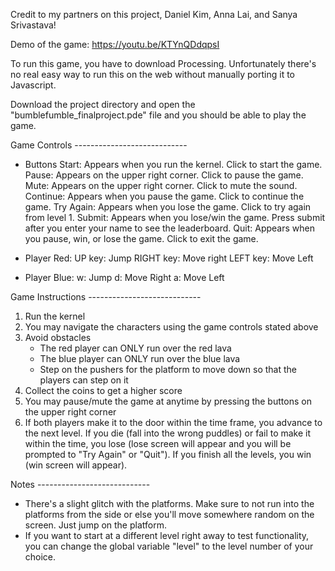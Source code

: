 Credit to my partners on this project, Daniel Kim, Anna Lai, and Sanya Srivastava!

Demo of the game: https://youtu.be/KTYnQDdqpsI

To run this game, you have to download Processing. Unfortunately there's no real easy way to run this on the web without manually porting it to Javascript.

Download the project directory and open the "bumblefumble_finalproject.pde" file and you should be able to play the game.

Game Controls ---------------------------- 
- Buttons
  Start: Appears when you run the kernel. Click to start the game.
  Pause: Appears on the upper right corner. Click to pause the game.
  Mute: Appears on the upper right corner. Click to mute the sound.
  Continue: Appears when you pause the game. Click to continue the game.
  Try Again: Appears when you lose the game. Click to try again from level 1.
  Submit: Appears when you lose/win the game. Press submit after you enter your name to see the leaderboard.
  Quit: Appears when you pause, win, or lose the game. Click to exit the game.

- Player Red:
  UP key: Jump
  RIGHT key: Move right
  LEFT key: Move Left

- Player Blue:
  w: Jump
  d: Move Right
  a: Move Left

Game Instructions ---------------------------- 
1. Run the kernel
2. You may navigate the characters using the game controls stated above
3. Avoid obstacles
   - The red player can ONLY run over the red lava
   - The blue player can ONLY run over the blue lava
   - Step on the pushers for the platform to move down so that the players can step on it
4. Collect the coins to get a higher score
5. You may pause/mute the game at anytime by pressing the buttons on the upper right corner
6. If both players make it to the door within the time frame, you advance to the next level. If you die (fall into the wrong puddles) or fail to make it within the time, you lose (lose screen will appear and you will be prompted to "Try Again" or "Quit"). If you finish all the levels, you win (win screen will appear).

Notes ---------------------------- 
- There's a slight glitch with the platforms. Make sure to not run into the platforms from the side or else you'll move somewhere random on the screen. Just jump on the platform.
- If you want to start at a different level right away to test functionality, you can change the global variable "level" to the level number of your choice.
